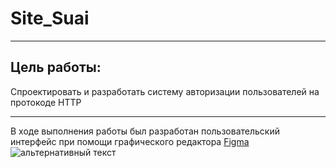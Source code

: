 # Site_Suai
____
## Цель работы:
Спроектировать и разработать систему авторизации пользователей на протокоде HTTP
____
В ходе выполнения работы был разработан пользовательский интерфейс при помощи графического редактора [Figma](https://www.figma.com/community)
<img src="D:\2 курс\1 семестр\Аутентификация\figma1.png" alt="альтернативный текст">
